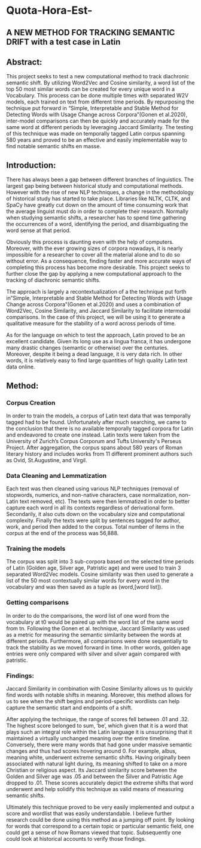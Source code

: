 # Quota-Hora-Est-
## A NEW METHOD FOR TRACKING SEMANTIC DRIFT with a test case in Latin 
## Abstract:
This project seeks to test a new computational method to track diachronic semantic shift. By utilizing Word2Vec and Cosine similarity, a word list of the top 50 most similar words can be created for every unique word in a Vocabulary. This process can be done multiple times with separated W2V models, each trained on text from different time periods. By repurposing the technique put forward in “Simple, Interpretable and Stable Method for Detecting Words with Usage Change across Corpora”(Gonen et al.2020), inter-model comparisons can then be quickly and accurately made for the same word at different periods by leveraging Jaccard Similarity. The testing of this technique was made on temporally tagged Latin corpus spanning 580 years and proved to be an effective and easily implementable way to find notable semantic shifts en masse.

## Introduction: 
There has always been a gap between different branches of linguistics. The largest gap being between historical study and computational methods. However with the rise of new NLP techniques, a change in the methodology of historical study has started to take place. Libraries like NLTK, CLTK, and SpaCy have greatly cut down on the amount of time consuming work that the average linguist must do in order to complete their research. 
Normally when studying semantic shifts, a researcher has to spend time gathering the occurrences of a word, identifying the period, and disambiguating the word sense at that period.  

Obviously this process is daunting even with the help of computers. Moreover, with the ever growing sizes of corpora nowadays, it is nearly impossible for a researcher to cover all the material alone and to do so without error. As a consequence, finding faster and more accurate ways of completing this process has become more desirable. This project seeks to further close the gap by applying a new computational approach to the tracking of diachronic semantic shifts.  

The approach is largely a recontextualization of a the technique put forth in“Simple, Interpretable and Stable Method for Detecting Words with Usage Change across Corpora”(Gonen et al.2020) and uses a combination of Word2Vec, Cosine Similarity, and Jaccard Similarity to facilitate intermodal comparisons.  In the case of this project, we will be using it to generate a qualitative measure for the stability of a word across periods of time.   

As for the language on which to test the approach, Latin proved to be an excellent candidate. Given its long use as a lingua franca, it has undergone many drastic changes (semantic or otherwise) over the centuries. Moreover, despite it being a dead language, it is very data rich. In other words, it is relatively easy to find large quantities of high quality Latin text data online.  

## Method: 
### Corpus Creation 
In order to train the models, a corpus of Latin text data that was temporally tagged had to be found. Unfortunately after much searching, we came to the conclusion that there is no available temporally tagged corpora for Latin and endeavored to create one instead. Latin texts were taken from the University of Zurich’s Corpus Corporum and Tufts University's Perseus Project.  After aggregation, the corpus spans about 580 years of Roman literary history and includes works from 11 different prominent authors such as Ovid, St.Augustine, and Virgil.  

### Data Cleaning and Lemmatization 
Each text was then cleaned using various NLP techniques (removal of stopwords, numerics, and non-native characters, case normalization, non-Latin text removed, etc). The texts were then lemmatized in order to better capture each word in all its contexts regardless of derivational form. Secondarily, it also cuts down on the vocabulary size and computational complexity. Finally the texts were split by sentences tagged for author, work, and period then added to the corpus. Total number of items in the corpus at the end of the process was 56,888.  

### Training the models 
The corpus was split into 3 sub-corpora based on the selected time periods of Latin (Golden age, Silver age, Patristic age) and were used to train 3 separated Word2Vec models. Cosine similarity was then used to generate a list of the 50 most contextually similar words for every word in the vocabulary and was then saved as a tuple as (word,[word list]). 

### Getting comparisons 
In order to do the comparisons, the word list of one word from the vocabulary at t0 would be paired up with the word list of the same word from tn. Following the Gonen et al. technique, Jaccard Similarity was used as a metric for measuring the semantic similarity between the words at different periods. Furthermore, all comparisons were done sequentially to track the stability as we moved forward in time. In other words, golden age entries were only compared with silver and silver again compared with patristic.   
### Findings:
Jaccard Similarity in combination with Cosine Similarity allows us to quickly find words with notable shifts in meaning. Moreover, this method allows for us to see when the shift begins and  period-specific wordlists can help capture the semantic start and endpoints of a shift.     

After applying the technique, the range of scores fell between .01 and .32. The highest score belonged to sum, ‘be’, which given that it is a word that plays such an integral role within the Latin language it is unsurprising that it maintained a virtually unchanged meaning over the entire timeline. Conversely, there were many words that had gone under massive semantic changes and thus had scores hovering around 0. For example, albus, meaning white, underwent extreme semantic shifts. Having originally been associated with natural light during, its meaning shifted to take on a more Christian or religious aspect. Its Jaccard similarity score between the Golden and Silver age was .05 and between the Silver and Patristic Age dropped to .01. These scores accurately depict the extreme shifts that word underwent and help solidify this technique as valid means of measuring semantic shifts.     

Ultimately this technique proved to be very easily implemented and output a score and wordlist that was easily understandable. I believe further research could be done using this method as a jumping off point. By looking for words that correspond to a certain topic or particular semantic field, one could get a sense of how Romans viewed that topic. Subsequently one could look at historical accounts to verify those findings.   





